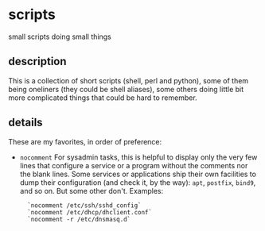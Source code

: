# scripts

small scripts doing small things

## description

This is a collection of short scripts (shell, perl and python), some of them
being oneliners (they could be shell aliases), some others doing little bit
more complicated things that could be hard to remember.

## details

These are my favorites, in order of preference:

* `nocomment`
    For sysadmin tasks, this is helpful to display only the very few lines
    that configure a service or a program without the comments nor the blank
    lines. Some services or applications ship their own facilities to dump
    their configuration (and check it, by the way): `apt`, `postfix`, `bind9`,
    and so on. But some other don't. Examples:

        `nocomment /etc/ssh/sshd_config`
        `nocomment /etc/dhcp/dhclient.conf`
        `nocomment -r /etc/dnsmasq.d`
